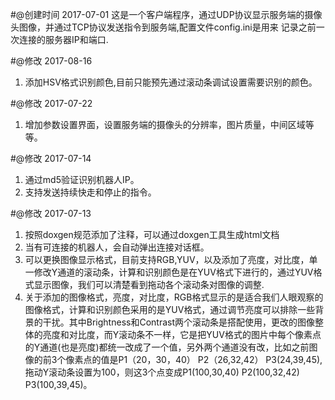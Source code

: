 #@创建时间 2017-07-01
这是一个客户端程序，通过UDP协议显示服务端的摄像头图像，并通过TCP协议发送指令到服务端,配置文件config.ini是用来
记录之前一次连接的服务器IP和端口.

#@修改 2017-08-16
1. 添加HSV格式识别颜色,目前只能预先通过滚动条调试设置需要识别的颜色。

#@修改 2017-07-22
1. 增加参数设置界面，设置服务端的摄像头的分辨率，图片质量，中间区域等等。

#@修改 2017-07-14
1. 通过md5验证识别机器人IP。
2. 支持发送持续快走和停止的指令。

#@修改 2017-07-13
1. 按照doxgen规范添加了注释，可以通过doxgen工具生成html文档
2. 当有可连接的机器人，会自动弹出连接对话框。
3. 可以更换图像显示格式，目前支持RGB,YUV，以及添加了亮度，对比度，单一修改Y通道的滚动条，计算和识别颜色是在YUV格式下进行的，通过YUV格式显示图像，我们可以清楚看到拖动各个滚动条对图像的调整.
4. 关于添加的图像格式，亮度，对比度，RGB格式显示的是适合我们人眼观察的图像格式，计算和识别颜色采用的是YUV格式，通过调节亮度可以排除一些背景的干扰。其中Brightness和Contrast两个滚动条是搭配使用，更改的图像整体的亮度和对比度，而Y滚动条不一样，它是把YUV格式的图片中每个像素点的Y通道(也是亮度)都统一改成了一个值，另外两个通道没有改，比如之前图像的前3个像素点的值是P1（20，30，40） P2（26,32,42） P3(24,39,45),拖动Y滚动条设置为100，则这3个点变成P1(100,30,40)  P2(100,32,42)  P3(100,39,45)。




